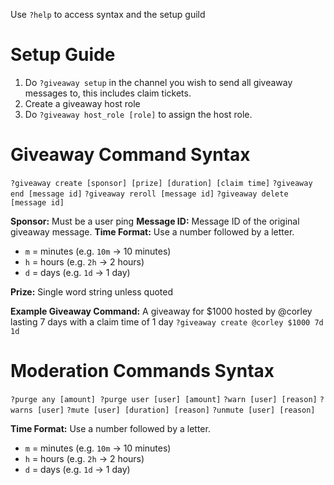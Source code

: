 Use `?help` to access syntax and the setup guild

# Setup Guide
1) Do `?giveaway setup` in the channel you wish to send all giveaway messages to, this includes claim tickets.
2) Create a giveaway host role
3) Do `?giveaway host_role [role]` to assign the host role.

# Giveaway Command Syntax
`?giveaway create [sponsor] [prize] [duration] [claim time]`
`?giveaway end [message id]`
`?giveaway reroll [message id]`
`?giveaway delete [message id]`

**Sponsor:** Must be a user ping
**Message ID:** Message ID of the original giveaway message.
**Time Format:** Use a number followed by a letter.
-   `m` = minutes (e.g. `10m` → 10 minutes)
-   `h` = hours (e.g. `2h` → 2 hours)
-   `d` = days (e.g. `1d` → 1 day)

**Prize:** Single word string unless quoted

**Example Giveaway Command:**
A giveaway for $1000 hosted by @corley lasting 7 days with a claim time of 1 day
`?giveaway create @corley $1000 7d 1d`

# Moderation Commands Syntax
    
`?purge any [amount] ?purge user [user] [amount]`
`?warn [user] [reason]`
`?warns [user]`
`?mute [user] [duration] [reason]`
`?unmute [user] [reason]`

**Time Format:** Use a number followed by a letter.
-   `m` = minutes (e.g. `10m` → 10 minutes)
-   `h` = hours (e.g. `2h` → 2 hours)
-   `d` = days (e.g. `1d` → 1 day)
